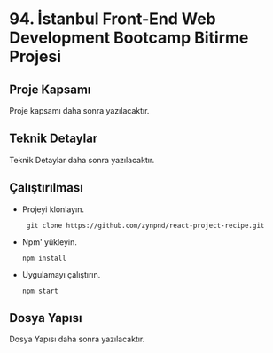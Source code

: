 # 94. İstanbul Front-End Web Development Bootcamp Bitirme Projesi

## Proje Kapsamı

Proje kapsamı daha sonra yazılacaktır.


## Teknik Detaylar

Teknik Detaylar daha sonra yazılacaktır.


## Çalıştırılması

- Projeyi klonlayın.

     ``` git clone https://github.com/zynpnd/react-project-recipe.git```
- Npm' yükleyin.

   ``` npm install ```
- Uygulamayı çalıştırın.

   ``` npm start ```
   
## Dosya Yapısı

Dosya Yapısı daha sonra yazılacaktır.
